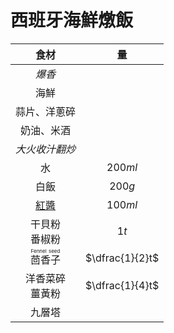 <style>
article.markdown-section table {
    width: 100%;
}

article.markdown-section table hr {
    margin: revert;
    border: 1px dashed #ccc;
}
</style>

# 西班牙海鮮燉飯

|                  食材                   |       量        |
| :-------------------------------------: | :-------------: |
|                 *爆香*                  |                 |
|                  海鮮                   |                 |
|              蒜片、洋蔥碎               |                 |
|               奶油、米酒                |                 |
|             *大火收汁翻炒*              |                 |
|                   水                    |     $200ml$     |
|                  白飯                   |     $200g$      |
|                [紅醬][]                 |     $100ml$     |
|           干貝粉<br />番椒粉            |      $1t$       |
| <ruby>茴香子<rt>Fennel seed</rt></ruby> | $\dfrac{1}{2}t$ |
|          洋香菜碎<br />薑黃粉           | $\dfrac{1}{4}t$ |
|                 九層塔                  |                 |

[紅醬]: /recipes/醬料/紅醬
